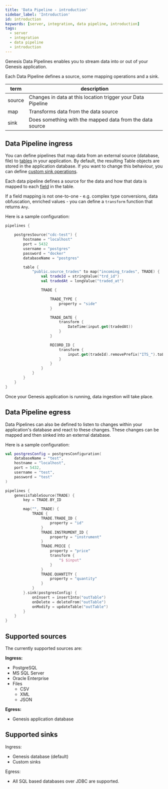 ```yaml
---
title: 'Data Pipeline - introduction'
sidebar_label: 'Introduction'
id: introduction
keywords: [server, integration, data pipeline, introduction]
tags:
  - server
  - integration
  - data pipeline
  - introduction
---
```


Genesis Data Pipelines enables you to stream data into or out of your Genesis application.

Each Data Pipeline defines a source, some mapping operations and a sink.

| term | description |
| ---- | ----------- |
| source | Changes in data at this location trigger your Data Pipeline |
| map | Transforms data from the data source |
| sink | Does something with the mapped data from the data source |

## Data Pipeline ingress

You can define pipelines that map data from an external source (database, file) to [tables](../../../../database/fields-tables-views/tables/) in your application. By default, the resulting Table objects are stored in the application database. If you want to change this behaviour, you can define [custom sink operations](../../../../server/integration/data-pipeline/advanced/#custom-handler-for-the-mapped-entity).

Each data pipeline defines a source for the data and how that data is mapped to each [field](../../../../database/fields-tables-views/fields/) in the table.

If a field mapping is not one-to-one - e.g. complex type conversions, data obfuscation, enriched values - you can define a `transform` function that returns `Any`.

Here is a sample configuration:
```kotlin
pipelines {

    postgresSource("cdc-test") {
        hostname = "localhost"
        port = 5432
        username = "postgres"
        password = "docker"
        databaseName = "postgres"

        table {
            "public.source_trades" to map("incoming_trades", TRADE) {
                val tradeId = stringValue("trd_id")
                val tradedAt = longValue("traded_at")

                TRADE {

                    TRADE_TYPE {
                        property = "side"
                    }

                    TRADE_DATE {
                        transform {
                            DateTime(input.get(tradedAt))
                        }
                    }

                    RECORD_ID {
                        transform {
                            input.get(tradeId).removePrefix("ITS_").toLong()
                        }
                    }
                }
            }
        }
    }
}
```

Once your Genesis application is running, data ingestion will take place.

## Data Pipeline egress

Data Pipelines can also be defined to listen to changes within your application's database and react to these changes. These changes can be mapped and then sinked into an external database.

Here is a sample configuration:
```kotlin
val postgresConfig = postgresConfiguration(
    databaseName = "test",
    hostname = "localhost",
    port = 5432,
    username = "test",
    password = "test"
)

pipelines {
    genesisTableSource(TRADE) {
        key = TRADE.BY_ID

        map("", TRADE) {
            TRADE {
                TRADE.TRADE_ID {
                    property = "id"
                }
                TRADE.INSTRUMENT_ID {
                    property = "instrument"
                }
                TRADE.PRICE {
                    property = "price"
                    transform {
                        "$ $input"
                    }
                }
                TRADE.QUANTITY {
                    property = "quantity"
                }
            }
        }.sink(postgresConfig) {
            onInsert = insertInto("outTable")
            onDelete = deleteFrom("outTable")
            onModify = updateTable("outTable")
        }
    }
}
```

## Supported sources

The currently supported sources are:

**Ingress:**
- PostgreSQL
- MS SQL Server
- Oracle Enterprise
- Files
  - CSV
  - XML
  - JSON

**Egress:**
- Genesis application database

## Supported sinks

Ingress:
- Genesis database (default)
- Custom sinks

Egress:
- All SQL based databases over JDBC are supported.